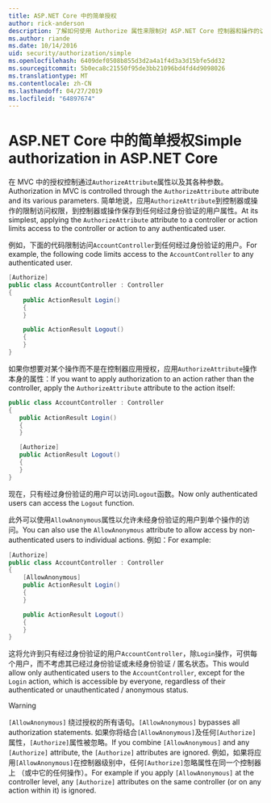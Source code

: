 ```yaml
---
title: ASP.NET Core 中的简单授权
author: rick-anderson
description: 了解如何使用 Authorize 属性来限制对 ASP.NET Core 控制器和操作的访问。
ms.author: riande
ms.date: 10/14/2016
uid: security/authorization/simple
ms.openlocfilehash: 6409def0508b855d3d2a4a1f4d3a3d15bfe5dd32
ms.sourcegitcommit: 5b0eca8c21550f95de3bb21096bd4fd4d9098026
ms.translationtype: MT
ms.contentlocale: zh-CN
ms.lasthandoff: 04/27/2019
ms.locfileid: "64897674"
---
```

# <a name="simple-authorization-in-aspnet-core"></a><span data-ttu-id="48452-103">ASP.NET Core 中的简单授权</span><span class="sxs-lookup"><span data-stu-id="48452-103">Simple authorization in ASP.NET Core</span></span>

<a name="security-authorization-simple"></a>

<span data-ttu-id="48452-104">在 MVC 中的授权控制通过`AuthorizeAttribute`属性以及其各种参数。</span><span class="sxs-lookup"><span data-stu-id="48452-104">Authorization in MVC is controlled through the `AuthorizeAttribute` attribute and its various parameters.</span></span> <span data-ttu-id="48452-105">简单地说，应用`AuthorizeAttribute`到控制器或操作的限制访问权限，到控制器或操作保存到任何经过身份验证的用户属性。</span><span class="sxs-lookup"><span data-stu-id="48452-105">At its simplest, applying the `AuthorizeAttribute` attribute to a controller or action limits access to the controller or action to any authenticated user.</span></span>

<span data-ttu-id="48452-106">例如，下面的代码限制访问`AccountController`到任何经过身份验证的用户。</span><span class="sxs-lookup"><span data-stu-id="48452-106">For example, the following code limits access to the `AccountController` to any authenticated user.</span></span>

```csharp
[Authorize]
public class AccountController : Controller
{
    public ActionResult Login()
    {
    }

    public ActionResult Logout()
    {
    }
}
```

<span data-ttu-id="48452-107">如果你想要对某个操作而不是在控制器应用授权，应用`AuthorizeAttribute`操作本身的属性：</span><span class="sxs-lookup"><span data-stu-id="48452-107">If you want to apply authorization to an action rather than the controller, apply the `AuthorizeAttribute` attribute to the action itself:</span></span>

```csharp
public class AccountController : Controller
{
   public ActionResult Login()
   {
   }

   [Authorize]
   public ActionResult Logout()
   {
   }
}
```

<span data-ttu-id="48452-108">现在，只有经过身份验证的用户可以访问`Logout`函数。</span><span class="sxs-lookup"><span data-stu-id="48452-108">Now only authenticated users can access the `Logout` function.</span></span>

<span data-ttu-id="48452-109">此外可以使用`AllowAnonymous`属性以允许未经身份验证的用户到单个操作的访问。</span><span class="sxs-lookup"><span data-stu-id="48452-109">You can also use the `AllowAnonymous` attribute to allow access by non-authenticated users to individual actions.</span></span> <span data-ttu-id="48452-110">例如：</span><span class="sxs-lookup"><span data-stu-id="48452-110">For example:</span></span>

```csharp
[Authorize]
public class AccountController : Controller
{
    [AllowAnonymous]
    public ActionResult Login()
    {
    }

    public ActionResult Logout()
    {
    }
}
```

<span data-ttu-id="48452-111">这将允许到只有经过身份验证的用户`AccountController`，除`Login`操作，可供每个用户，而不考虑其已经过身份验证或未经身份验证 / 匿名状态。</span><span class="sxs-lookup"><span data-stu-id="48452-111">This would allow only authenticated users to the `AccountController`, except for the `Login` action, which is accessible by everyone, regardless of their authenticated or unauthenticated / anonymous status.</span></span>

> [!WARNING]
> <span data-ttu-id="48452-112">`[AllowAnonymous]` 绕过授权的所有语句。</span><span class="sxs-lookup"><span data-stu-id="48452-112">`[AllowAnonymous]` bypasses all authorization statements.</span></span> <span data-ttu-id="48452-113">如果你将结合`[AllowAnonymous]`及任何`[Authorize]`属性，`[Authorize]`属性被忽略。</span><span class="sxs-lookup"><span data-stu-id="48452-113">If you combine `[AllowAnonymous]` and any `[Authorize]` attribute, the `[Authorize]` attributes are ignored.</span></span> <span data-ttu-id="48452-114">例如，如果将应用`[AllowAnonymous]`在控制器级别中，任何`[Authorize]`忽略属性在同一个控制器上 （或中它的任何操作）。</span><span class="sxs-lookup"><span data-stu-id="48452-114">For example if you apply `[AllowAnonymous]` at the controller level, any `[Authorize]` attributes on the same controller (or on any action within it) is ignored.</span></span>
